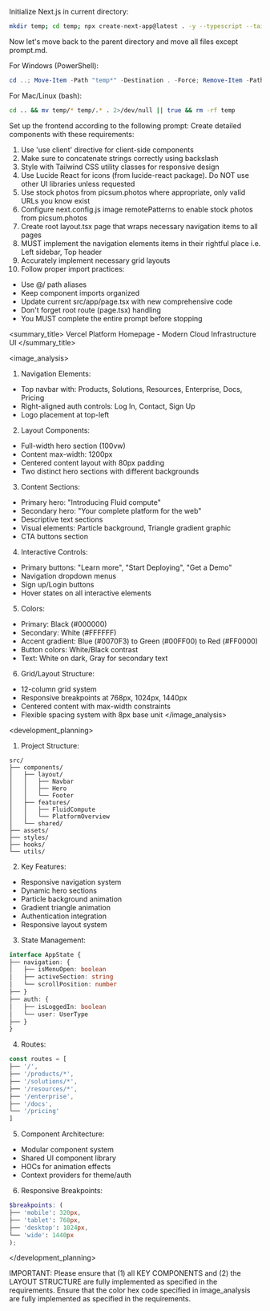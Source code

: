 Initialize Next.js in current directory:
```bash
mkdir temp; cd temp; npx create-next-app@latest . -y --typescript --tailwind --eslint --app --use-npm --src-dir --import-alias "@/*" -no --turbo
```

Now let's move back to the parent directory and move all files except prompt.md.

For Windows (PowerShell):
```powershell
cd ..; Move-Item -Path "temp*" -Destination . -Force; Remove-Item -Path "temp" -Recurse -Force
```

For Mac/Linux (bash):
```bash
cd .. && mv temp/* temp/.* . 2>/dev/null || true && rm -rf temp
```

Set up the frontend according to the following prompt:
<frontend-prompt>
Create detailed components with these requirements:
1. Use 'use client' directive for client-side components
2. Make sure to concatenate strings correctly using backslash
3. Style with Tailwind CSS utility classes for responsive design
4. Use Lucide React for icons (from lucide-react package). Do NOT use other UI libraries unless requested
5. Use stock photos from picsum.photos where appropriate, only valid URLs you know exist
6. Configure next.config.js image remotePatterns to enable stock photos from picsum.photos
7. Create root layout.tsx page that wraps necessary navigation items to all pages
8. MUST implement the navigation elements items in their rightful place i.e. Left sidebar, Top header
9. Accurately implement necessary grid layouts
10. Follow proper import practices:
   - Use @/ path aliases
   - Keep component imports organized
   - Update current src/app/page.tsx with new comprehensive code
   - Don't forget root route (page.tsx) handling
   - You MUST complete the entire prompt before stopping

<summary_title>
Vercel Platform Homepage - Modern Cloud Infrastructure UI
</summary_title>

<image_analysis>

1. Navigation Elements:
- Top navbar with: Products, Solutions, Resources, Enterprise, Docs, Pricing
- Right-aligned auth controls: Log In, Contact, Sign Up
- Logo placement at top-left


2. Layout Components:
- Full-width hero section (100vw)
- Content max-width: 1200px
- Centered content layout with 80px padding
- Two distinct hero sections with different backgrounds


3. Content Sections:
- Primary hero: "Introducing Fluid compute"
- Secondary hero: "Your complete platform for the web"
- Descriptive text sections
- Visual elements: Particle background, Triangle gradient graphic
- CTA buttons section


4. Interactive Controls:
- Primary buttons: "Learn more", "Start Deploying", "Get a Demo"
- Navigation dropdown menus
- Sign up/Login buttons
- Hover states on all interactive elements


5. Colors:
- Primary: Black (#000000)
- Secondary: White (#FFFFFF)
- Accent gradient: Blue (#0070F3) to Green (#00FF00) to Red (#FF0000)
- Button colors: White/Black contrast
- Text: White on dark, Gray for secondary text


6. Grid/Layout Structure:
- 12-column grid system
- Responsive breakpoints at 768px, 1024px, 1440px
- Centered content with max-width constraints
- Flexible spacing system with 8px base unit
</image_analysis>

<development_planning>

1. Project Structure:
```
src/
├── components/
│   ├── layout/
│   │   ├── Navbar
│   │   ├── Hero
│   │   └── Footer
│   ├── features/
│   │   ├── FluidCompute
│   │   └── PlatformOverview
│   └── shared/
├── assets/
├── styles/
├── hooks/
└── utils/
```


2. Key Features:
- Responsive navigation system
- Dynamic hero sections
- Particle background animation
- Gradient triangle animation
- Authentication integration
- Responsive layout system


3. State Management:
```typescript
interface AppState {
├── navigation: {
│   ├── isMenuOpen: boolean
│   ├── activeSection: string
│   └── scrollPosition: number
├── }
├── auth: {
│   ├── isLoggedIn: boolean
│   └── user: UserType
├── }
}
```


4. Routes:
```typescript
const routes = [
├── '/',
├── '/products/*',
├── '/solutions/*',
├── '/resources/*',
├── '/enterprise',
├── '/docs',
└── '/pricing'
]
```


5. Component Architecture:
- Modular component system
- Shared UI component library
- HOCs for animation effects
- Context providers for theme/auth


6. Responsive Breakpoints:
```scss
$breakpoints: (
├── 'mobile': 320px,
├── 'tablet': 768px,
├── 'desktop': 1024px,
└── 'wide': 1440px
);
```
</development_planning>
</frontend-prompt>

IMPORTANT: Please ensure that (1) all KEY COMPONENTS and (2) the LAYOUT STRUCTURE are fully implemented as specified in the requirements. Ensure that the color hex code specified in image_analysis are fully implemented as specified in the requirements.